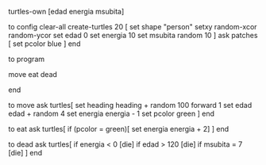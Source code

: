 turtles-own [edad energia msubita]

to config
  clear-all
  create-turtles 20 [
  set shape "person"
  setxy random-xcor random-ycor
  set edad 0
  set energia 10
  set msubita random 10
  ]
  ask patches [
 set pcolor blue
  ]
end

to program

  move
  eat
  dead

end

to move
  ask turtles[
    set heading heading + random 100
    forward 1
    set edad edad + random 4
     set energia energia - 1
     set pcolor green
  ]
end

to eat
  ask turtles[
    if (pcolor = green)[
      set energia energia + 2]
  ]
end

to dead
  ask turtles[
    if energia < 0
    [die]
    if edad > 120
    [die]
    if msubita = 7
    [die]
  ]
end
